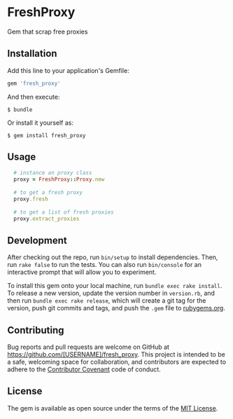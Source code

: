 # FreshProxy

Gem that scrap free proxies

## Installation

Add this line to your application's Gemfile:

```ruby
gem 'fresh_proxy'
```

And then execute:

    $ bundle

Or install it yourself as:

    $ gem install fresh_proxy

## Usage
```ruby
  # instance an proxy class
  proxy = FreshProxy::Proxy.new
  
  # to get a fresh proxy
  proxy.fresh
  
  # to get a list of fresh proxies
  proxy.extract_proxies
```



## Development

After checking out the repo, run `bin/setup` to install dependencies. Then, run `rake false` to run the tests. You can also run `bin/console` for an interactive prompt that will allow you to experiment.

To install this gem onto your local machine, run `bundle exec rake install`. To release a new version, update the version number in `version.rb`, and then run `bundle exec rake release`, which will create a git tag for the version, push git commits and tags, and push the `.gem` file to [rubygems.org](https://rubygems.org).

## Contributing

Bug reports and pull requests are welcome on GitHub at https://github.com/[USERNAME]/fresh_proxy. This project is intended to be a safe, welcoming space for collaboration, and contributors are expected to adhere to the [Contributor Covenant](contributor-covenant.org) code of conduct.


## License

The gem is available as open source under the terms of the [MIT License](http://opensource.org/licenses/MIT).

